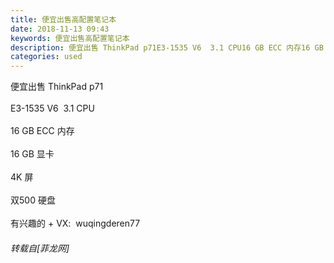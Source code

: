 ```yaml
---
title: 便宜出售高配置笔记本
date: 2018-11-13 09:43
keywords: 便宜出售高配置笔记本
description: 便宜出售 ThinkPad p71E3-1535 V6  3.1 CPU16 GB ECC 内存16 GB 显卡 4K 屏双500 硬盘有兴趣的 + VX:  wuqingderen77
categories: used
---
```

<td class="t_f" id="postmessage_2266336">

便宜出售 ThinkPad p71<br/>
<br/>
E3-1535 V6  3.1 CPU<br/>
<br/>
16 GB ECC 内存<br/>
<br/>
16 GB 显卡 <br/>
<br/>
4K 屏<br/>
<br/>
双500 硬盘<br/>
<br/>
有兴趣的 + VX:  wuqingderen77</td>
###### 转载自[菲龙网]